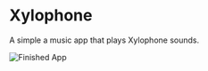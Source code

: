 # Xylophone
A simple a music app that plays Xylophone sounds.

![Finished App](https://github.com/londonappbrewery/Images/blob/master/xylophone-flutter.png)
